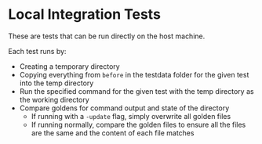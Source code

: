 # Local Integration Tests

These are tests that can be run directly on the host machine. 

Each test runs by:
* Creating a temporary directory
* Copying everything from `before` in the testdata folder for the given test into the temp directory
* Run the specified command for the given test with the temp directory as the working directory
* Compare goldens for command output and state of the directory
    - If running with a `-update` flag, simply overwrite all golden files
    - If running normally, compare the golden files to ensure all the files are the same and the content of each file matches

